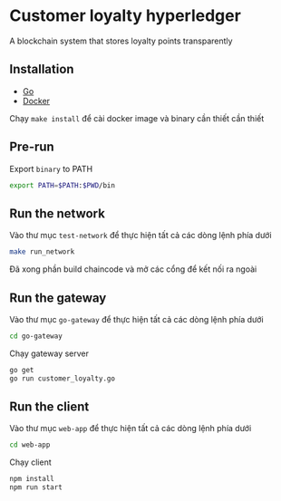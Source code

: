 # Customer loyalty hyperledger

A blockchain system that stores loyalty points transparently

## Installation

- [Go](https://go.dev/doc/install)
- [Docker](https://www.docker.com/)

Chạy `make install` để cài docker image và binary cần thiết cần thiết

## Pre-run

Export `binary` to PATH
```bash
export PATH=$PATH:$PWD/bin
```

## Run the network

Vào thư mục `test-network` để thực hiện tất cả các dòng lệnh phía dưới
```bash
make run_network
```

Đã xong phần build chaincode và mở các cổng để kết nối ra ngoài

## Run the gateway

Vào thư mục `go-gateway` để thực hiện tất cả các dòng lệnh phía dưới
```bash
cd go-gateway
```

Chạy gateway server
```bash
go get
go run customer_loyalty.go
```

## Run the client

Vào thư mục `web-app` để thực hiện tất cả các dòng lệnh phía dưới
```bash
cd web-app
```

Chạy client
```bash
npm install
npm run start
```
